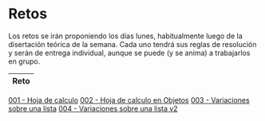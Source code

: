 # Retos

Los retos se irán proponiendo los días lunes, habitualmente luego de la disertación teórica de la semana. Cada uno tendrá sus reglas de resolución y serán de entrega individual, aunque se puede (y se anima) a trabajarlos en grupo.

|Reto|
|-|
[001 - Hoja de calculo](001-HojaDeCalculo/README.md)
[002 - Hoja de calculo en Objetos](002-HojaDeCalculo/README.md)
[003 - Variaciones sobre una lista](003-ListaSimple/README.md)
[004 - Variaciones sobre una lista v2](004-ListaSimplev2/README.md)
